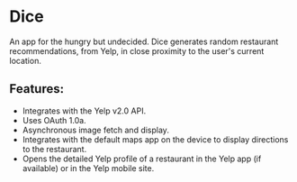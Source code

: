# Dice
An app for the hungry but undecided. Dice generates random restaurant recommendations, from Yelp, in close proximity to the user's current location.


## Features:
* Integrates with the Yelp v2.0 API.
* Uses OAuth 1.0a.
* Asynchronous image fetch and display.
* Integrates with the default maps app on the device to display directions to the restaurant.
* Opens the detailed Yelp profile of a restaurant in the Yelp app (if available) or in the Yelp mobile site.



